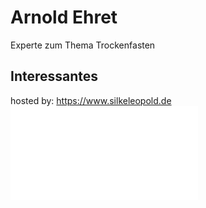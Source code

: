 # Arnold Ehret
Experte zum Thema Trockenfasten

## Interessantes
hosted by: https://www.silkeleopold.de ![](__Attatchments/EhretArnold-Vom_kranken_zum_gesunden_Menschen_durch_Fasten1991127S..pdf) 
